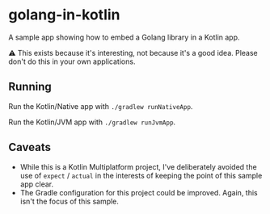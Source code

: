 # golang-in-kotlin

A sample app showing how to embed a Golang library in a Kotlin app.

:warning: This exists because it's interesting, not because it's a good idea. Please don't do this in your own applications.

## Running

Run the Kotlin/Native app with `./gradlew runNativeApp`.

Run the Kotlin/JVM app with `./gradlew runJvmApp`.

## Caveats

* While this is a Kotlin Multiplatform project, I've deliberately avoided the use of `expect` / `actual` in the interests of keeping the point
  of this sample app clear.
* The Gradle configuration for this project could be improved. Again, this isn't the focus of this sample.
